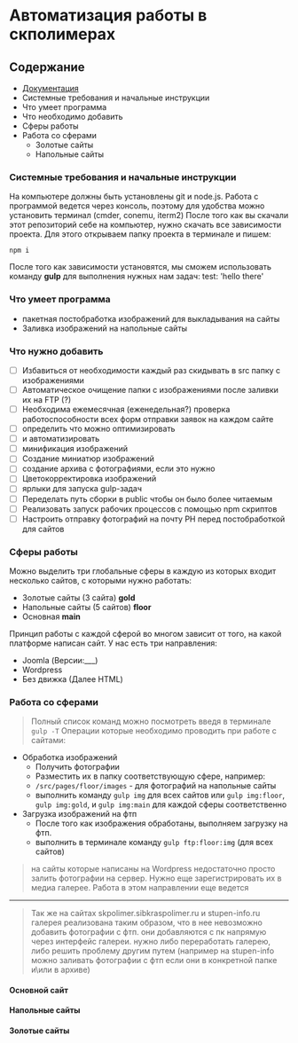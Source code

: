 # Автоматизация работы в скполимерах

## Содержание

- [Документация](docs/documentation.md)
- Системные требования и начальные инструкции
- Что умеет программа
- Что необходимо добавить
- Сферы работы
- Работа со сферами
  - Золотые сайты
  - Напольные сайты

### Системные требования и начальные инструкции

На компьютере должны быть установлены git и node.js.
Работа с программой ведется через консоль, поэтому для удобства можно установить терминал (cmder, conemu, iterm2)
После того как вы скачали этот репозиторий себе на компьютер, нужно скачать все зависимости проекта.
Для этого открываем папку проекта в терминале и пишем:

`npm i`

После того как зависимости установятся, мы сможем использовать команду **gulp** для выполнения нужных нам задач:
      test: 'hello there'

### Что умеет программа

- пакетная постобработка изображений для выкладывания на сайты
- Заливка изображений на напольные сайты

### Что нужно добавить

- [ ] Избавиться от необходимости каждый раз скидывать в src папку с изображениями
- [ ] Автоматическое очищение папки с изображениями после заливки их на FTP (?)
- [ ] Необходима ежемесячная (еженедельная?) проверка работоспособности всех форм отправки заявок на каждом сайте
- [ ] определить что можно оптимизировать
- [ ] и автоматизировать
- [ ] минификация изображений
- [ ] Создание миниатюр изображений
- [ ] создание архива с фотографиями, если это нужно
- [ ] Цветокорректировка изображений
- [ ] ярлыки для запуска gulp-задач
- [ ] Переделать путь сборки в public чтобы он было более читаемым
- [ ] Реализовать запуск рабочих процессов с помощью npm скриптов
- [ ] Настроить отправку фотографий на почту РН перед постобработкой для сайтов

### Сферы работы

Можно выделить три глобальные сферы в каждую из которых входит несколько сайтов, с которыми нужно работать:

- Золотые сайты (3 сайта) **gold**
- Напольные сайты (5 сайтов) **floor**
- Основная **main**

Принцип работы с каждой сферой во многом зависит от того, на какой платформе написан сайт. У нас есть три направления:

- Joomla (Версии:___)
- Wordpress
- Без движка (Далее HTML)

<!--- Выяснить на каких версиях находятся сайты и есть ли возможность обновить --->

### Работа со сферами

> Полный список команд можно посмотреть введя в терминале `gulp -T`
Операции которые необходимо проводить при работе с сайтами:

- Обработка изображений
  - Получить фотографии
  - Разместить их в папку соответствующую сфере, например:
  - `/src/pages/floor/images` - для фотографий на напольные сайты
  - выполнить команду `gulp img` для всех сайтов или `gulp img:floor`, `gulp img:gold`, и `gulp img:main` для каждой сферы соответственно
- Загрузка изображений на фтп
  - После того как изображения обработаны, выполняем загрузку на фтп.
  - выполнить в терминале команду `gulp ftp:floor:img` (для всех сайтов)
> на сайты которые написаны на Wordpress недостаточно просто залить фотографии на сервер. Нужно еще зарегистрировать их в медиа галерее. Работа в этом направлении еще ведется
___
> Так же на сайтах skpolimer.sibkraspolimer.ru и stupen-info.ru галерея реализована таким образом, что в нее невозможно добавить фотографии с фтп. они добавляются с пк напрямую через интерфейс галереи. нужно либо переработать галерею, либо решить проблему другим путем (например на stupen-info можно заливать фотографии с фтп если они в конкретной папке и\или в архиве)

#### Основной сайт
#### Напольные сайты
#### Золотые сайты